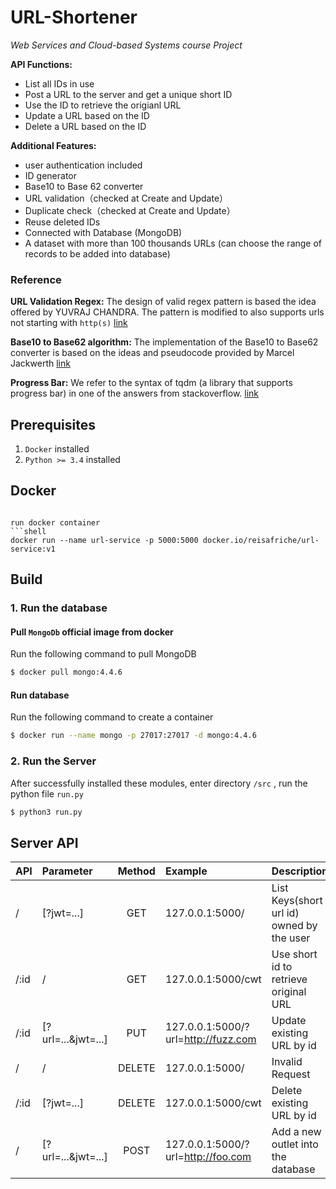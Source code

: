 # URL-Shortener

*Web Services and Cloud-based Systems course Project*

**API Functions:** 
- List all IDs in use 
- Post a URL to the server and get a unique short ID
- Use the ID to retrieve the origianl URL
- Update a URL based on the ID
- Delete a URL based on the ID


**Additional Features:**
- user authentication included
- ID generator
- Base10 to Base 62 converter
- URL validation（checked at Create and Update）
- Duplicate check（checked at Create and Update）
- Reuse deleted IDs 
- Connected with Database (MongoDB)
- A dataset with more than 100 thousands URLs (can choose the range of records to be added into database)

### Reference
**URL Validation Regex:**
The design of valid regex pattern is based the idea offered by YUVRAJ CHANDRA.
The pattern is modified to also supports urls not starting with `http(s)`
[link](https://www.makeuseof.com/regular-expressions-validate-url/)

**Base10 to Base62 algorithm:**
The implementation of the Base10 to Base62 converter is based on the ideas and pseudocode provided by Marcel Jackwerth
[link](https://stackoverflow.com/questions/742013/how-do-i-create-a-url-shortener)

**Progress Bar:**
We refer to the syntax of tqdm (a library that supports progress bar) in one of the answers from stackoverflow.
[link](https://stackoverflow.com/questions/43259717/progress-bar-for-a-for-loop-in-python-script)

## Prerequisites

1. `Docker`  installed
2. `Python >= 3.4`  installed


## Docker

<!-- Buid
```shell
docker build -t reisafriche/url-service:v1 .
```

push
```shell
docker push reisafriche/url-service:v1  
``` -->

<!-- pull docker image
```shell
docker pull reisafriche/url-service:v1 -->
```

run docker container
```shell
docker run --name url-service -p 5000:5000 docker.io/reisafriche/url-service:v1
```


## Build

### 1. Run the database

#### Pull `MongoDb` official image from docker

Run the following command to pull MongoDB

```bash
$ docker pull mongo:4.4.6
```

#### Run database

Run the following command to create a container

```bash
$ docker run --name mongo -p 27017:27017 -d mongo:4.4.6
```

### 2. Run the Server

After successfully installed these modules, enter  directory `/src` , run the python file `run.py`

```bash
$ python3 run.py
```

## Server API
| API | Parameter | Method | Example| Description |
| :--- | :---- | :---: |:---|:---|
| / |[?jwt=...] |  GET   | 127.0.0.1:5000/ | List Keys(short url id) owned by the user|
/:id |/ |GET|127.0.0.1:5000/cwt|Use short id to retrieve original URL|
/:id|[?url=...&jwt=...]|PUT|127.0.0.1:5000/?url=http://fuzz.com| Update existing URL by id|
/ | /| DELETE| 127.0.0.1:5000/ | Invalid Request| 
/:id |[?jwt=...]| DELETE | 127.0.0.1:5000/cwt| Delete existing URL by id|
/ |[?url=...&jwt=...] | POST  | 127.0.0.1:5000/?url=http://foo.com |Add a new outlet into the database|

